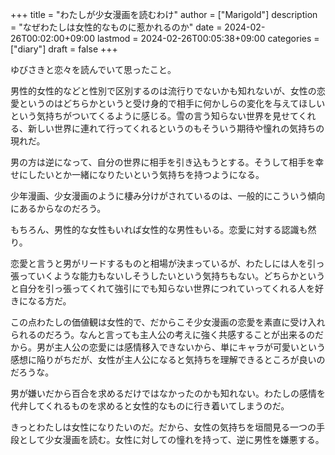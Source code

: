 +++
title = "わたしが少女漫画を読むわけ"
author = ["Marigold"]
description = "なぜわたしは女性的なものに惹かれるのか"
date = 2024-02-26T00:02:00+09:00
lastmod = 2024-02-26T00:05:38+09:00
categories = ["diary"]
draft = false
+++

ゆびさきと恋々を読んでいて思ったこと。

男性的女性的などと性別で区別するのは流行りでないかも知れないが、女性の恋愛というのはどちらかというと受け身的で相手に何かしらの変化を与えてほしいという気持ちがついてくるように感じる。雪の言う知らない世界を見せてくれる、新しい世界に連れて行ってくれるというのもそういう期待や憧れの気持ちの現れだ。

男の方は逆になって、自分の世界に相手を引き込もうとする。そうして相手を幸せにしたいとか一緒になりたいという気持ちを持つようになる。

少年漫画、少女漫画のように棲み分けがされているのは、一般的にこういう傾向にあるからなのだろう。

もちろん、男性的な女性もいれば女性的な男性もいる。恋愛に対する認識も然り。

恋愛と言うと男がリードするものと相場が決まっているが、わたしには人を引っ張っていくような能力もないしそうしたいという気持ちもない。どちらかというと自分を引っ張ってくれて強引にでも知らない世界につれていってくれる人を好きになる方だ。

この点わたしの価値観は女性的で、だからこそ少女漫画の恋愛を素直に受け入れられるのだろう。なんと言っても主人公の考えに強く共感することが出来るのだから。男が主人公の恋愛には感情移入できないから、単にキャラが可愛いという感想に陥りがちだが、女性が主人公になると気持ちを理解できるところが良いのだろうな。

男が嫌いだから百合を求めるだけではなかったのかも知れない。わたしの感情を代弁してくれるものを求めると女性的なものに行き着いてしまうのだ。

きっとわたしは女性になりたいのだ。だから、女性の気持ちを垣間見る一つの手段として少女漫画を読む。女性に対しての憧れを持って、逆に男性を嫌悪する。
